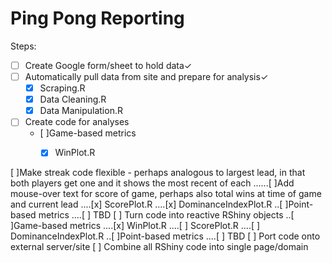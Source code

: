 # Ping Pong Reporting

Steps:
- [ ] Create Google form/sheet to hold data✓
- [ ] Automatically pull data from site and prepare for analysis✓
  - [x] Scraping.R
  - [x] Data Cleaning.R
  - [x] Data Manipulation.R
- [ ] Create code for analyses
  - [ ]Game-based metrics
    - [x] WinPlot.R



[ ]Make streak code flexible - perhaps analogous to largest lead, in that both players get one and it shows the most recent of each
......[ ]Add mouse-over text for score of game, perhaps also total wins at time of game and current lead
....[x] ScorePlot.R
....[x] DominanceIndexPlot.R
..[ ]Point-based metrics
....[ ] TBD
[ ] Turn code into reactive RShiny objects
..[ ]Game-based metrics
....[x] WinPlot.R
....[ ] ScorePlot.R
....[ ] DominanceIndexPlot.R
..[ ]Point-based metrics
....[ ] TBD
[ ] Port code onto external server/site
[ ] Combine all RShiny code into single page/domain
